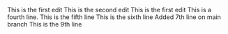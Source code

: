 This is the first edit
This is the second edit
This is the first edit
This is a fourth line.
This is the fifth line
This is the sixth line
Added 7th line on main branch
This is the 9th line

